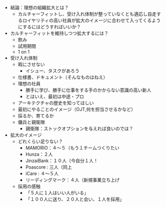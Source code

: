 * 結論：理想の組織拡大とは？
	* カルチャーフィットし、受け入れ体制が整っていなくとも適応し自走するロイヤリティの高い社員が拡大のイメージに合わせて入ってくるようにするにはどうすればいいか？
* カルチャーフィットを維持しつつ拡大するには？
	* 飲み
	* 試用期間
	* 1 on 1
*  受け入れ体制
	* 暇にさせない
		* イシュー、タスクがあろう
	* 仕様書、ドキュメント（そんなものはねえ）
	* 理想の社員
		* 勝手に学び、勝手に仕事をする手のかからない意識の高い新人
		* とはいえ、最初は中途・プロ
	* アーキテクチャの歴史を知ってほしい
	* 最初にやることのイメージ（OJT,何を担当させるかなど）
	* 採るか、育てるか
	* 傭兵と親衛隊
		* 親衛隊：ストックオプションを与えれば良いのでは？
* 拡大のイメージ
	* どれくらい足りない？
		* MAMORIO：４〜５（もう１チームつくりたい
		* Hunza：２人
		* JinzaiBank：１０人（今自分１人！
		* Poascore : 三人（同上
		* iCare : ４〜５人
		* リーディングマーク：４人（新規事業立ち上げ
	* 採用の感触
		* 「５人に１人はいい人がいる」
		* 「１００人に送り、２０人と会い、１人を採用」

